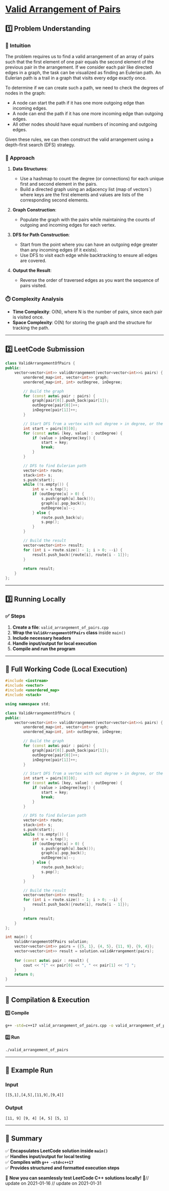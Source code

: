 # **[Valid Arrangement of Pairs](https://leetcode.com/problems/valid-arrangement-of-pairs/description/)**  

## **1️⃣ Problem Understanding**  
### **📌 Intuition**  
The problem requires us to find a valid arrangement of an array of pairs such that the first element of one pair equals the second element of the previous pair in the arrangement. If we consider each pair like directed edges in a graph, the task can be visualized as finding an Eulerian path. An Eulerian path is a trail in a graph that visits every edge exactly once.

To determine if we can create such a path, we need to check the degrees of nodes in the graph:
- A node can start the path if it has one more outgoing edge than incoming edges.
- A node can end the path if it has one more incoming edge than outgoing edges.
- All other nodes should have equal numbers of incoming and outgoing edges.

Given these rules, we can then construct the valid arrangement using a depth-first search (DFS) strategy.

### **🚀 Approach**  
1. **Data Structures**:
   - Use a hashmap to count the degree (or connections) for each unique first and second element in the pairs.
   - Build a directed graph using an adjacency list (map of vectors`) where keys are the first elements and values are lists of the corresponding second elements.

2. **Graph Construction**:
   - Populate the graph with the pairs while maintaining the counts of outgoing and incoming edges for each vertex.

3. **DFS for Path Construction**:
   - Start from the point where you can have an outgoing edge greater than any incoming edges (if it exists).
   - Use DFS to visit each edge while backtracking to ensure all edges are covered.

4. **Output the Result**:
   - Reverse the order of traversed edges as you want the sequence of pairs visited.

### **⏱️ Complexity Analysis**  
- **Time Complexity**: O(N), where N is the number of pairs, since each pair is visited once.
- **Space Complexity**: O(N) for storing the graph and the structure for tracking the path.

---  

## **2️⃣ LeetCode Submission**  
```cpp
class ValidArrangementOfPairs {
public:
    vector<vector<int>> validArrangement(vector<vector<int>>& pairs) {
        unordered_map<int, vector<int>> graph;
        unordered_map<int, int> outDegree, inDegree;

        // Build the graph
        for (const auto& pair : pairs) {
            graph[pair[0]].push_back(pair[1]);
            outDegree[pair[0]]++;
            inDegree[pair[1]]++;
        }

        // Start DFS from a vertex with out degree > in degree, or the first pair
        int start = pairs[0][0];
        for (const auto& [key, value] : outDegree) {
            if (value > inDegree[key]) {
                start = key;
                break;
            }
        }

        // DFS to find Eulerian path
        vector<int> route;
        stack<int> s;
        s.push(start);
        while (!s.empty()) {
            int u = s.top();
            if (outDegree[u] > 0) {
                s.push(graph[u].back());
                graph[u].pop_back();
                outDegree[u]--;
            } else {
                route.push_back(u);
                s.pop();
            }
        }

        // Build the result
        vector<vector<int>> result;
        for (int i = route.size() - 1; i > 0; --i) {
            result.push_back({route[i], route[i - 1]});
        }
        
        return result;
    }
};
```  

---  

## **3️⃣ Running Locally**  
### **✅ Steps**  
1. **Create a file**: `valid_arrangement_of_pairs.cpp`  
2. **Wrap the `ValidArrangementOfPairs` class** inside `main()`  
3. **Include necessary headers**  
4. **Handle input/output for local execution**  
5. **Compile and run the program**  

---  

## **📝 Full Working Code (Local Execution)**  
```cpp
#include <iostream>
#include <vector>
#include <unordered_map>
#include <stack>

using namespace std;

class ValidArrangementOfPairs {
public:
    vector<vector<int>> validArrangement(vector<vector<int>>& pairs) {
        unordered_map<int, vector<int>> graph;
        unordered_map<int, int> outDegree, inDegree;

        // Build the graph
        for (const auto& pair : pairs) {
            graph[pair[0]].push_back(pair[1]);
            outDegree[pair[0]]++;
            inDegree[pair[1]]++;
        }

        // Start DFS from a vertex with out degree > in degree, or the first pair
        int start = pairs[0][0];
        for (const auto& [key, value] : outDegree) {
            if (value > inDegree[key]) {
                start = key;
                break;
            }
        }

        // DFS to find Eulerian path
        vector<int> route;
        stack<int> s;
        s.push(start);
        while (!s.empty()) {
            int u = s.top();
            if (outDegree[u] > 0) {
                s.push(graph[u].back());
                graph[u].pop_back();
                outDegree[u]--;
            } else {
                route.push_back(u);
                s.pop();
            }
        }

        // Build the result
        vector<vector<int>> result;
        for (int i = route.size() - 1; i > 0; --i) {
            result.push_back({route[i], route[i - 1]});
        }
        
        return result;
    }
};

int main() {
    ValidArrangementOfPairs solution;
    vector<vector<int>> pairs = {{5, 1}, {4, 5}, {11, 9}, {9, 4}};
    vector<vector<int>> result = solution.validArrangement(pairs);
    
    for (const auto& pair : result) {
        cout << "[" << pair[0] << ", " << pair[1] << "] ";
    }
    return 0;
}
```  

---  

## **🔧 Compilation & Execution**  
#### **1️⃣ Compile**  
```bash
g++ -std=c++17 valid_arrangement_of_pairs.cpp -o valid_arrangement_of_pairs
```  

#### **2️⃣ Run**  
```bash
./valid_arrangement_of_pairs
```  

---  

## **🎯 Example Run**  
### **Input**  
```
[[5,1],[4,5],[11,9],[9,4]]
```  
### **Output**  
```
[11, 9] [9, 4] [4, 5] [5, 1]
```  

---  

## **📌 Summary**  
✅ **Encapsulates LeetCode solution inside `main()`**  
✅ **Handles input/output for local testing**  
✅ **Compiles with `g++ -std=c++17`**  
✅ **Provides structured and formatted execution steps**  

🚀 **Now you can seamlessly test LeetCode C++ solutions locally!** 🚀// update on 2021-01-16
// update on 2021-01-31
